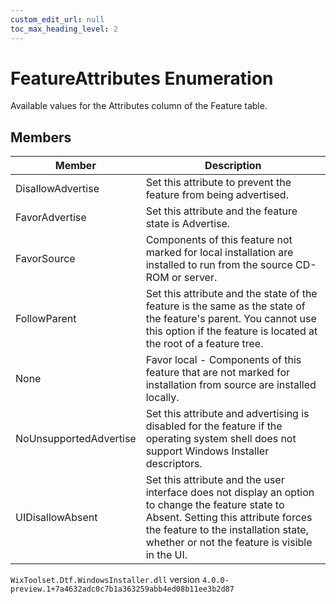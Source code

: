 ```yaml
---
custom_edit_url: null
toc_max_heading_level: 2
---
```

# FeatureAttributes Enumeration
Available values for the Attributes column of the Feature table.
## Members
| Member | Description |
| ------ | ----------- |
| DisallowAdvertise | Set this attribute to prevent the feature from being advertised. |
| FavorAdvertise | Set this attribute and the feature state is Advertise. |
| FavorSource | Components of this feature not marked for local installation are installed to run from the source CD-ROM or server. |
| FollowParent | Set this attribute and the state of the feature is the same as the state of the feature's parent. You cannot use this option if the feature is located at the root of a feature tree. |
| None | Favor local - Components of this feature that are not marked for installation from source are installed locally. |
| NoUnsupportedAdvertise | Set this attribute and advertising is disabled for the feature if the operating system shell does not support Windows Installer descriptors. |
| UIDisallowAbsent | Set this attribute and the user interface does not display an option to change the feature state to Absent. Setting this attribute forces the feature to the installation state, whether or not the feature is visible in the UI. |
`WixToolset.Dtf.WindowsInstaller.dll` version `4.0.0-preview.1+7a4632adc0c7b1a363259abb4ed08b11ee3b2d87`
